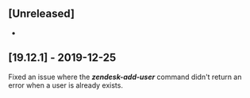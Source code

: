 ## [Unreleased]
-

## [19.12.1] - 2019-12-25
Fixed an issue where the ***zendesk-add-user*** command didn't return an error when a user is already exists.

